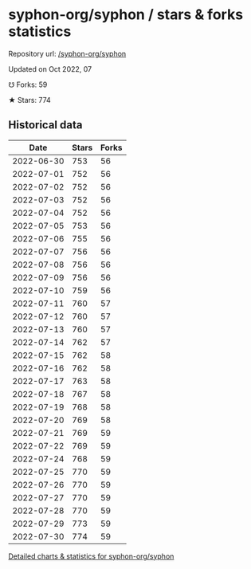 # syphon-org/syphon / stars & forks statistics

Repository url: [/syphon-org/syphon](https://github.com/syphon-org/syphon)

Updated on Oct 2022, 07

☋ Forks: 59

★ Stars: 774

## Historical data
| Date | Stars | Forks |
|------|-------|-------|
| 2022-06-30 | 753 | 56 | 
| 2022-07-01 | 752 | 56 | 
| 2022-07-02 | 752 | 56 | 
| 2022-07-03 | 752 | 56 | 
| 2022-07-04 | 752 | 56 | 
| 2022-07-05 | 753 | 56 | 
| 2022-07-06 | 755 | 56 | 
| 2022-07-07 | 756 | 56 | 
| 2022-07-08 | 756 | 56 | 
| 2022-07-09 | 756 | 56 | 
| 2022-07-10 | 759 | 56 | 
| 2022-07-11 | 760 | 57 | 
| 2022-07-12 | 760 | 57 | 
| 2022-07-13 | 760 | 57 | 
| 2022-07-14 | 762 | 57 | 
| 2022-07-15 | 762 | 58 | 
| 2022-07-16 | 762 | 58 | 
| 2022-07-17 | 763 | 58 | 
| 2022-07-18 | 767 | 58 | 
| 2022-07-19 | 768 | 58 | 
| 2022-07-20 | 769 | 58 | 
| 2022-07-21 | 769 | 59 | 
| 2022-07-22 | 769 | 59 | 
| 2022-07-24 | 768 | 59 | 
| 2022-07-25 | 770 | 59 | 
| 2022-07-26 | 770 | 59 | 
| 2022-07-27 | 770 | 59 | 
| 2022-07-28 | 770 | 59 | 
| 2022-07-29 | 773 | 59 | 
| 2022-07-30 | 774 | 59 | 


[Detailed charts & statistics for syphon-org/syphon](https://reviewgithub.com/rep/syphon-org/syphon)
